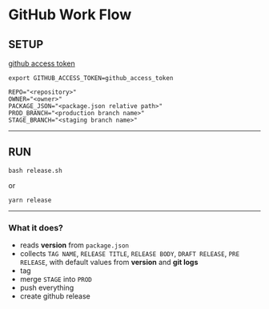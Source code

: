 GitHub Work Flow
================

SETUP
-----
[github access token](https://help.github.com/articles/creating-a-personal-access-token-for-the-command-line/)
```
export GITHUB_ACCESS_TOKEN=github_access_token
```
```
REPO="<repository>"
OWNER="<owner>"
PACKAGE_JSON="<package.json relative path>"
PROD_BRANCH="<production branch name>"
STAGE_BRANCH="<staging branch name>"
```
***

RUN
---
```
bash release.sh
```
or
```
yarn release
```
***

### What it does?
+ reads **version** from `package.json`
+ collects `TAG NAME`, `RELEASE TITLE`, `RELEASE BODY`, `DRAFT RELEASE`, `PRE RELEASE`, 
with default values from **version** and **git logs**
+ tag
+ merge `STAGE` into `PROD`
+ push everything
+ create github release
